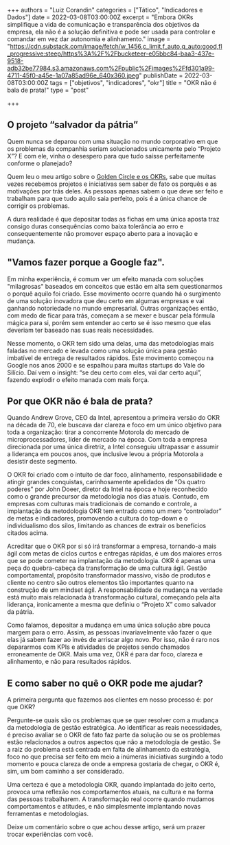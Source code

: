 +++
authors = "Luiz Corandin"
categories = ["Tático", "Indicadores e Dados"]
date = 2022-03-08T03:00:00Z
excerpt = "Embora OKRs simplifique a vida de comunicação e transparência dos objetivos da empresa, ela não é a solução definitiva e pode ser usada para controlar e comandar em vez dar autonomia e alinhamento."
image = "https://cdn.substack.com/image/fetch/w_1456,c_limit,f_auto,q_auto:good,fl_progressive:steep/https%3A%2F%2Fbucketeer-e05bbc84-baa3-437e-9518-adb32be77984.s3.amazonaws.com%2Fpublic%2Fimages%2Ffd301a99-4711-45f0-a45e-1a07a85ad96e_640x360.jpeg"
publishDate = 2022-03-08T03:00:00Z
tags = ["objetivos", "indicadores", "okr"]
title = "OKR não é bala de prata!"
type = "post"

+++
## **O projeto “salvador da pátria”**

Quem nunca se deparou com uma situação no mundo corporativo em que os problemas da companhia seriam solucionados unicamente pelo “Projeto X”? E com ele, vinha o desespero para que tudo saísse perfeitamente conforme o planejado?

Quem leu o meu artigo sobre o [Golden Circle e os OKRs](https://productoversee.com/emagrecer-e-um-objetivo-ou-um-resultado-chave/), sabe que muitas vezes recebemos projetos e iniciativas sem saber de fato os porquês e as motivações por trás deles. As pessoas apenas sabem o que deve ser feito e trabalham para que tudo aquilo saia perfeito, pois é a única chance de corrigir os problemas.

A dura realidade é que depositar todas as fichas em uma única aposta traz consigo duras consequências como baixa tolerância ao erro e consequentemente não promover espaço aberto para a inovação e mudança.

## **"Vamos fazer porque a Google faz".**

Em minha experiência, é comum ver um efeito manada com soluções "milagrosas" baseados em conceitos que estão em alta sem questionarmos o porquê aquilo foi criado. Esse movimento ocorre quando há o surgimento de uma solução inovadora que deu certo em algumas empresas e vai ganhando notoriedade no mundo empresarial. Outras organizações então, com medo de ficar para trás, começam a se mexer e buscar pela fórmula mágica para si, porém sem entender ao certo se é isso mesmo que elas deveriam ter baseado nas suas reais necessidades.

Nesse momento, o OKR tem sido uma delas, uma das metodologias mais faladas no mercado e levada como uma solução única para gestão imbatível de entrega de resultados rápidos. Este movimento começou na Google nos anos 2000 e se espalhou para muitas startups do Vale do Silício. Daí vem o insight: “se deu certo com eles, vai dar certo aqui”, fazendo explodir o efeito manada com mais força.

## **Por que OKR não é bala de prata?**

Quando Andrew Grove, CEO da Intel, apresentou a primeira versão do OKR na década de 70, ele buscava dar clareza e foco em um único objetivo para toda a organização: tirar a concorrente Motorola do mercado de microprocessadores, líder de mercado na época. Com toda a empresa direcionada por uma única diretriz, a Intel conseguiu ultrapassar e assumir a liderança em poucos anos, que inclusive levou a própria Motorola a desistir deste segmento. 

O OKR foi criado com o intuito de dar foco, alinhamento, responsabilidade e atingir grandes conquistas, carinhosamente apelidados de “Os quatro poderes” por John Doeer, diretor da Intel na época e hoje reconhecido como o grande precursor da metodologia nos dias atuais. Contudo, em empresas com culturas mais tradicionais de comando e controle, a implantação da metodologia OKR tem entrado como um mero “controlador” de metas e indicadores, promovendo a cultura do top-down e o individualismo dos silos, limitando as chances de extrair os benefícios citados acima.

Acreditar que o OKR por si só irá transformar a empresa, tornando-a mais ágil com metas de ciclos curtos e entregas rápidas, é um dos maiores erros que se pode cometer na implantação da metodologia. OKR é apenas uma peça do quebra-cabeça da transformação de uma cultura ágil. Gestão comportamental, propósito transformador massivo, visão de produtos e cliente no centro são outros elementos tão importantes quanto na construção de um mindset ágil. A responsabilidade de mudança na verdade está muito mais relacionada à transformação cultural, começando pela alta liderança, ironicamente a mesma que definiu o “Projeto X” como salvador da pátria.

Como falamos, depositar a mudança em uma única solução abre pouca margem para o erro. Assim, as pessoas invariavelmente vão fazer o que elas já sabem fazer ao invés de arriscar algo novo. Por isso, não é raro nos depararmos com KPIs e atividades de projetos sendo chamados erroneamente de OKR. Mais uma vez, OKR é para dar foco, clareza e alinhamento, e não para resultados rápidos.

## **E como saber no quê o OKR pode me ajudar?**

A primeira pergunta que fazemos aos clientes em nosso processo é: por que OKR?

Pergunte-se quais são os problemas que se quer resolver com a mudança da metodologia de gestão estratégica. Ao identificar as reais necessidades, é preciso avaliar se o OKR de fato faz parte da solução ou se os problemas estão relacionados a outros aspectos que não a metodologia de gestão. Se a raiz do problema está centrada em falta de alinhamento da estratégia, foco no que precisa ser feito em meio a inúmeras iniciativas surgindo a todo momento e pouca clareza de onde a empresa gostaria de chegar, o OKR é, sim, um bom caminho a ser considerado.

Uma certeza é que a metodologia OKR, quando implantada do jeito certo, provoca uma reflexão nos comportamentos atuais, na cultura e na forma das pessoas trabalharem. A transformação real ocorre quando mudamos comportamentos e atitudes, e não simplesmente implantando novas ferramentas e metodologias. 

Deixe um comentário sobre o que achou desse artigo, será um prazer trocar experiências com você.